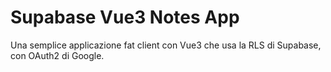 # Supabase Vue3 Notes App

Una semplice applicazione fat client con Vue3 che usa la RLS di Supabase, con OAuth2 di Google.

